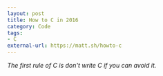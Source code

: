 ```yaml
---
layout: post
title: How to C in 2016
category: Code
tags:
- C
external-url: https://matt.sh/howto-c
---
```

*The first rule of C is don't write C if you can avoid it.*
